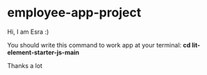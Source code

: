 # employee-app-project

Hi, I am Esra :)

You should write this command to work app at your terminal: **cd lit-element-starter-js-main**

Thanks a lot

